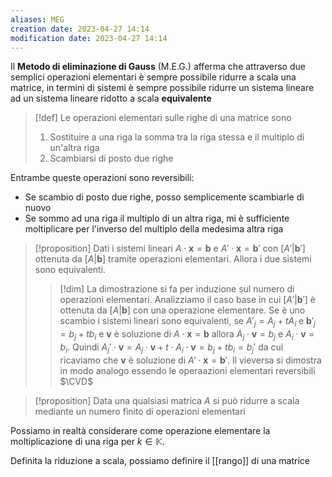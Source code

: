 ```yaml
---
aliases: MEG
creation date: 2023-04-27 14:14
modification date: 2023-04-27 14:14
---
```

Il **Metodo di eliminazione di Gauss** (M.E.G.) afferma che attraverso due semplici operazioni elementari è sempre possibile ridurre a scala una matrice, in termini di sistemi è sempre possibile ridurre un sistema lineare ad un sistema lineare ridotto a scala **equivalente**


>[!def]
>Le operazioni elementari sulle righe di una matrice sono
>1. Sostituire a una riga la somma tra la riga stessa e il multiplo di un'altra riga
>2. Scambiarsi di posto due righe


Entrambe queste operazioni sono reversibili:
- Se scambio di posto due righe, posso semplicemente scambiarle di nuovo
- Se sommo ad una riga il multiplo di un altra riga, mi è sufficiente moltiplicare per l'inverso del multiplo della medesima altra riga

>[!proposition]
>Dati i sistemi lineari $A \cdot \mathbf{x} = \mathbf{b}$ e $A' \cdot \mathbf{x} = \mathbf{b}'$ con $[A'|\mathbf{b}']$ ottenuta da $[A | \mathbf{b}]$ tramite operazioni elementari. Allora i due sistemi sono equivalenti.
>
>>[!dim]
>>La dimostrazione si fa per induzione sul numero di operazioni elementari. Analizziamo il caso base in cui $[A'|\mathbf{b}']$ è ottenuta da $[A|\mathbf{b}]$ con una operazione elementare.
>>Se è uno scambio i sistemi lineari sono equivalenti, se $A'_{j} = A_{j} + tA_{i}$ e $\mathbf{b}'_{j} = b_{j}+tb_{i}$ e $\mathbf{v}$ è soluzione di $A \cdot \mathbf{x} = \mathbf{b}$ allora $A_{j}\cdot \mathbf{v}  = b_{j}$ e $A_{i} \cdot \mathbf{v} = b_{i}$.
>>Quindi $A_{j}' \cdot \mathbf{v} = A_{j} \cdot \mathbf{v} + t \cdot A_{i} \cdot \mathbf{v} = b_{j} + tb_{i} = b_{j}'$ da cui ricaviamo che $\mathbf{v}$ è soluzione di $A' \cdot \mathbf{x} = \mathbf{b}'$. Il vieversa si dimostra in modo analogo essendo le operaazioni elementari reversibili
>>$\CVD$

>[!proposition]
>Data una qualsiasi matrica $A$ si può ridurre a scala mediante un numero finito di operazioni elementari
>

Possiamo in realtà considerare come operazione elementare la moltiplicazione di una riga per $k \in \mathbb{K}$.

Definita la riduzione a scala, possiamo definire il [[rango]] di una matrice